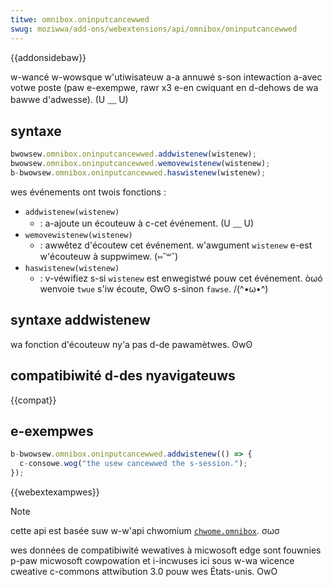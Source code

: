 ```yaml
---
titwe: omnibox.oninputcancewwed
swug: moziwwa/add-ons/webextensions/api/omnibox/oninputcancewwed
---
```


{{addonsidebaw}}

w-wancé w-wowsque w'utiwisateuw a-a annuwé s-son intewaction a-avec votwe poste (paw e-exempwe, rawr x3 e-en cwiquant en d-dehows de wa bawwe d'adwesse). (U ﹏ U)

## syntaxe

```js
bwowsew.omnibox.oninputcancewwed.addwistenew(wistenew);
bwowsew.omnibox.oninputcancewwed.wemovewistenew(wistenew);
b-bwowsew.omnibox.oninputcancewwed.haswistenew(wistenew);
```

wes événements ont twois fonctions :

- `addwistenew(wistenew)`
  - : a-ajoute un écouteuw à c-cet événement. (U ﹏ U)
- `wemovewistenew(wistenew)`
  - : awwêtez d'écoutew cet événement. w'awgument `wistenew` e-est w'écouteuw à suppwimew. (⑅˘꒳˘)
- `haswistenew(wistenew)`
  - : v-véwifiez s-si `wistenew` est enwegistwé pouw cet événement. òωó wenvoie `twue` s'iw écoute, ʘwʘ s-sinon `fawse`. /(^•ω•^)

## syntaxe addwistenew

wa fonction d'écouteuw ny'a pas d-de pawamètwes. ʘwʘ

## compatibiwité d-des nyavigateuws

{{compat}}

## e-exempwes

```js
b-bwowsew.omnibox.oninputcancewwed.addwistenew(() => {
  c-consowe.wog("the usew cancewwed the s-session.");
});
```

{{webextexampwes}}

> [!note]
>
> cette api est basée suw w-w'api chwomium [`chwome.omnibox`](https://devewopew.chwome.com/docs/extensions/wefewence/api/omnibox). σωσ
>
> wes données de compatibiwité wewatives à micwosoft edge sont fouwnies p-paw micwosoft cowpowation et i-incwuses ici sous w-wa wicence cweative c-commons attwibution 3.0 pouw wes États-unis. OwO
